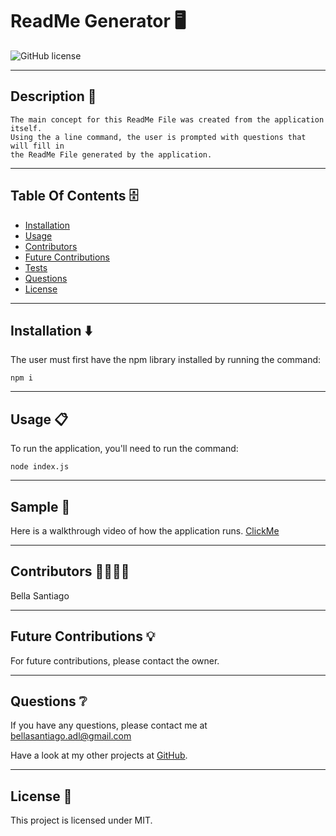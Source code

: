 # ReadMe Generator 🖥
  ![GitHub license](https://img.shields.io/badge/license-MIT-yellowgreen.svg)

  ---

  ## Description 📒
```
The main concept for this ReadMe File was created from the application itself.
Using the a line command, the user is prompted with questions that will fill in
the ReadMe File generated by the application.
```

  ---

  ## Table Of Contents 🗄
  - [Installation](#Installation) 
  - [Usage](#Usage)
  - [Contributors](#Contributors)
  - [Future Contributions](#Future_Contributions)
  - [Tests](#Tests)
  - [Questions](#Questions)
  - [License](#license)

  ---

  ## Installation ⬇️
  
  The user must first have the npm library installed by running the command:
  ```
  npm i
  ```

  ---

  ## Usage 📋
  
  To run the application, you'll need to run the command:
  ```
  node index.js
  ```

  ---

  ## Sample 🎥
  
  Here is a walkthrough video of how the application runs. [ClickMe](https://drive.google.com/file/d/1ACHBasii9IJNJG3O3NYt_P2kxj5jQ4K2/view?usp=sharing)

  ---

  ## Contributors 🧑‍💻👩‍💻
  
  Bella Santiago
  
  ---

  ## Future Contributions 💡

  For future contributions, please contact the owner.

  ---

  ## Questions ❔

  If you have any questions, please contact me at bellasantiago.adl@gmail.com

  Have a look at my other projects at [GitHub](http://github.com/bellasantiago).

  ---
  ## License 🔐
  
  This project is licensed under MIT.